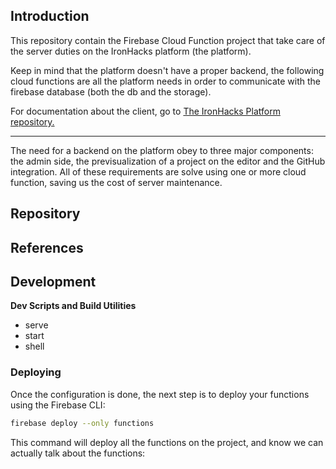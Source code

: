 ## Introduction


This repository contain the Firebase Cloud Function project that take care of the server duties on the IronHacks platform (the platform).

Keep in mind that the platform doesn't have a proper backend, the following cloud functions are all the platform needs in order to communicate with the firebase database (both the db and the storage).

For documentation about the client, go to [The IronHacks Platform repository.](https://github.com/RCODI/the-ironhacks-platform)

---

The need for a backend on the platform obey to three major components: the admin side, the previsualization of a project on the editor and the GitHub integration. All of these requirements are solve using one or more cloud function, saving us the cost of server maintenance.


## Repository


## References


## Development

__Dev Scripts and Build Utilities__

- serve
- start
- shell 


### Deploying

Once the configuration is done, the next step is to deploy your functions using the Firebase CLI:

```bash
firebase deploy --only functions
```

This command will deploy all the functions on the project, and know we can actually talk about the functions:
